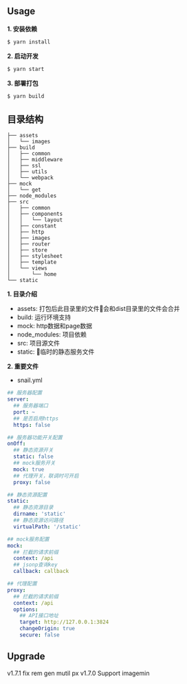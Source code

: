 ## Usage
**1. 安装依赖**
```sh
$ yarn install
```

**2. 启动开发**
```sh
$ yarn start
```

**3. 部署打包**
```sh
$ yarn build
```

## 目录结构
```
├── assets
│   └── images
├── build
│   ├── common
│   ├── middleware
│   ├── ssl
│   ├── utils
│   └── webpack
├── mock
│   └── get
├── node_modules
├── src
│   ├── common
│   ├── components
│   │   └── layout
│   ├── constant
│   ├── http
│   ├── images
│   ├── router
│   ├── store
│   ├── stylesheet
│   ├── template
│   └── views
│       └── home
└── static
```
**1. 目录介绍**
- assets: 打包后此目录里的文件会和dist目录里的文件会合并
- build: 运行环境支持
- mock: http数据和page数据
- node_modules: 项目依赖
- src: 项目源文件
- static: 临时的静态服务文件

**2. 重要文件**
- snail.yml
```yml
## 服务器配置
server:
  ## 服务器端口 
  port: ~
  ## 是否启用https
  https: false

## 服务器功能开关配置
onOff:
  ## 静态资源开关
  static: false
  ## mock服务开关
  mock: true
  ## 代理开关，联调时可开启
  proxy: false

## 静态资源配置
static:
  ## 静态资源目录
  dirname: 'static'
  ## 静态资源访问路径
  virtualPath: '/static'

## mock服务配置
mock:
  ## 拦截的请求前缀
  context: /api
  ## jsonp查询key
  callback: callback

## 代理配置
proxy:
  ## 拦截的请求前缀
  context: /api
  options:
    ## API接口地址
    target: http://127.0.0.1:3824
    changeOrigin: true
    secure: false
```


## Upgrade
v1.7.1 fix rem gen mutil px
v1.7.0 Support imagemin
